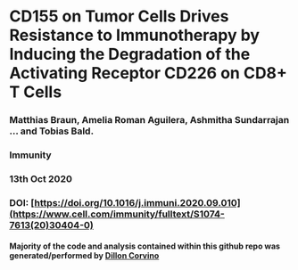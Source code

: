 # CD155 on Tumor Cells Drives Resistance to Immunotherapy by Inducing the Degradation of the Activating Receptor CD226 on CD8+ T Cells

### Matthias Braun, Amelia Roman Aguilera, Ashmitha Sundarrajan ... and Tobias Bald.

### Immunity

### 13th Oct 2020

### DOI: [https://doi.org/10.1016/j.immuni.2020.09.010](https://www.cell.com/immunity/fulltext/S1074-7613(20)30404-0)

#### Majority of the code and analysis contained within this github repo was generated/performed by [Dillon Corvino](https://github.com/Eomesodermin)
